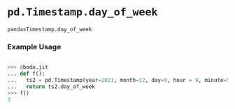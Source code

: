 # `pd.Timestamp.day_of_week`

`pandasTimestamp.day_of_week`

### Example Usage

```py

>>> @bodo.jit
... def f():
...   ts2 = pd.Timestamp(year=2021, month=12, day=9, hour = 9, minute=57, second=44, microsecond=114123)
...   return ts2.day_of_week
>>> f()
3
```
